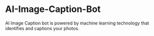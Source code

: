 # AI-Image-Caption-Bot
AI Image Caption bot is powered by machine learning technology  that identifies and captions your photos.
